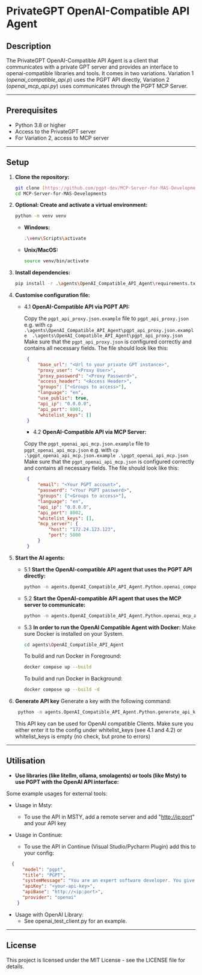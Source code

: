 # PrivateGPT OpenAI-Compatible API Agent

## Description
The PrivateGPT OpenAI-Compatible API Agent is a client that communicates with a private GPT server and provides an interface to openai-compatible libraries and tools.
It comes in two variations. Variation 1 (*openai_compatible_api.p*) uses the PGPT API directly, Variation 2 (*openai_mcp_api.py*) uses communicates through the PGPT MCP Server.

---

## Prerequisites
- Python 3.8 or higher
- Access to the PrivateGPT server
- For Variation 2, access to MCP server

---

## Setup
1. **Clone the repository:**
    ```bash
    git clone [https://github.com/pgpt-dev/MCP-Server-for-MAS-Developments.git](https://github.com/pgpt-dev/MCP-Server-for-MAS-Developments.git)
    cd MCP-Server-for-MAS-Developments
    ```

2. **Optional: Create and activate a virtual environment:**
    ```bash
    python -m venv venv
    ```

    - **Windows:**
        ```bash
        .\venv\Scripts\activate
        ```

    - **Unix/MacOS:**
        ```bash
        source venv/bin/activate
        ```

3. **Install dependencies:**
    ```bash
    pip install -r .\agents\OpenAI_Compatible_API_Agent\requirements.txt
    ```

4. **Customise configuration file:**

   - 4.1 **OpenAI-Compatible API via PGPT API:**

       Copy the `pgpt_api_proxy.json.example` file to `pgpt_api_proxy.json` e.g. with  `cp  .\agents\OpenAI_Compatible_API_Agent\pgpt_api_proxy.json.example  .\agents\OpenAI_Compatible_API_Agent\pgpt_api_proxy.json`
       Make sure that the `pgpt_api_proxy.json` is configured correctly and contains all necessary fields. The file should look like this:
       ```json
        {
            "base_url": "<Url to your private GPT instance>",
            "proxy_user": "<Proxy User>",
            "proxy_password": "<Proxy Password>",
            "access_header": "<Access Header>",
            "groups": ["<Groups to access>"],
            "language": "en",
            "use_public": true,
            "api_ip": "0.0.0.0",
            "api_port": 8001,
            "whitelist_keys": []
        }
       ```
      - 4.2 **OpenAI-Compatible API via MCP Server:**

       Copy the `pgpt_openai_api_mcp.json.example` file to `pgpt_openai_api_mcp.json` e.g. with  `cp .\pgpt_openai_api_mcp.json.example .\pgpt_openai_api_mcp.json`
       Make sure that the `pgpt_openai_api_mcp.json` is configured correctly and contains all necessary fields. The file should look like this:
       ```json
        {
            "email": "<Your PGPT account>",
            "password": "<Your PGPT password>",
            "groups": ["<Groups to access>"],
            "language": "en",
            "api_ip": "0.0.0.0",
            "api_port": 8002,
            "whitelist_keys": [],
            "mcp_server": {
                "host": "172.24.123.123",
                "port": 5000
            }
        }
       ```

    
5. **Start the AI agents:**
   - 5.1 **Start the OpenAI-compatible API agent that uses the PGPT API directly:**
     ```bash
     python -m agents.OpenAI_Compatible_API_Agent.Python.openai_compatible_api
     ```

   - 5.2 **Start the OpenAI-compatible API agent that uses the MCP server to communicate:**
     ```bash
     python -m agents.OpenAI_Compatible_API_Agent.Python.openai_mcp_api
     ```
    - 5.3 **In order to run the OpenAI Compatible Agent with Docker:**
        Make sure Docker is installed on your System.
        ```bash
        cd agents\OpenAI_Compatible_API_Agent
        ```
       To build and run Docker in Foreground:
        ```bash
        docker compose up --build 
        ```
         To build and run Docker in Background:
        ```bash
        docker compose up --build -d
        ```
   


6. **Generate API key**
    Generate a key with the following command:
    ```bash
     python -m agents.OpenAI_Compatible_API_Agent.Python.generate_api_key --email "<PGPT account>" --password "<PGPT Password>"
     ```
    This API key can be used for OpenAI compatible Clients. Make sure you either enter it to the config under whitelist_keys (see 4.1 and 4.2) or whitelist_keys is empty (no check, but prone to errors)
---

## Utilisation
- **Use libraries (like litellm, ollama, smolagents) or tools (like Msty) to use PGPT with the OpenAI API interface:**
  
Some example usages for external tools:

- Usage in Msty:
  - To use the API in MSTY, add a remote server and add "<http://ip:port>" and your API key 

- Usage in Continue:
  -   To use the API in Continue (Visual Studio/Pycharm Plugin) add this to your config:
```json
  {
      "model": "pgpt",
      "title": "PGPT",
      "systemMessage": "You are an expert software developer. You give helpful and concise responses.",
      "apiKey": "<your-api-key>",
      "apiBase": "http://<ip:port>",
      "provider": "openai"
    }
```

- Usage with OpenAI Library:
  - See openai_test_client.py for an example. 
---

## License
This project is licensed under the MIT License - see the LICENSE file for details.